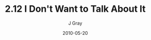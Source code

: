 ---
title: '2.12 I Don''t Want to Talk About It'
alt: 'Mysteries of the Arcana'
date: '2010-05-20'
author: 'J Gray'
artist: 'Keira'
chapter: '2 All the Way Down'
filler: false
---